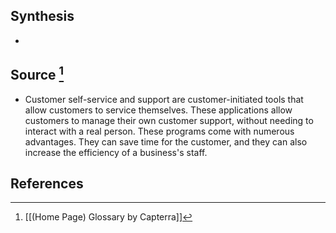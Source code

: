 ## Synthesis
- 
## Source [^1]
- Customer self-service and support are customer-initiated tools that allow customers to service themselves. These applications allow customers to manage their own customer support, without needing to interact with a real person. These programs come with numerous advantages. They can save time for the customer, and they can also increase the efficiency of a business's staff.
## References

[^1]: [[(Home Page) Glossary by Capterra]]